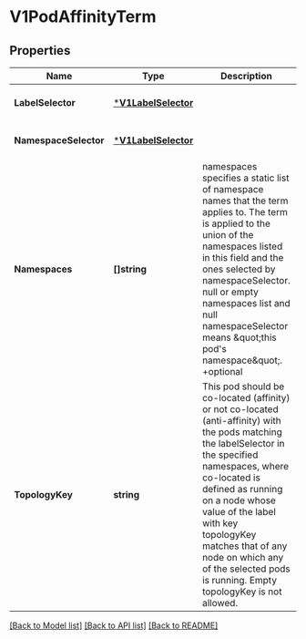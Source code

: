 # V1PodAffinityTerm

## Properties
Name | Type | Description | Notes
------------ | ------------- | ------------- | -------------
**LabelSelector** | [***V1LabelSelector**](v1.LabelSelector.md) |  | [optional] [default to null]
**NamespaceSelector** | [***V1LabelSelector**](v1.LabelSelector.md) |  | [optional] [default to null]
**Namespaces** | **[]string** | namespaces specifies a static list of namespace names that the term applies to. The term is applied to the union of the namespaces listed in this field and the ones selected by namespaceSelector. null or empty namespaces list and null namespaceSelector means \&quot;this pod&#x27;s namespace\&quot;. +optional | [optional] [default to null]
**TopologyKey** | **string** | This pod should be co-located (affinity) or not co-located (anti-affinity) with the pods matching the labelSelector in the specified namespaces, where co-located is defined as running on a node whose value of the label with key topologyKey matches that of any node on which any of the selected pods is running. Empty topologyKey is not allowed. | [optional] [default to null]

[[Back to Model list]](../README.md#documentation-for-models) [[Back to API list]](../README.md#documentation-for-api-endpoints) [[Back to README]](../README.md)

